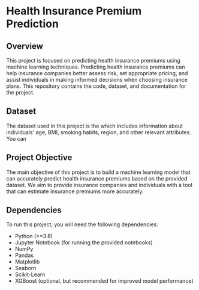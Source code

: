 # Health Insurance Premium Prediction


## Overview

This project is focused on predicting health insurance premiums using machine learning techniques. Predicting health insurance premiums can help insurance companies better assess risk, set appropriate pricing, and assist individuals in making informed decisions when choosing insurance plans. This repository contains the code, dataset, and documentation for the project.

## Dataset

The dataset used in this project is the  which includes information about individuals' age, BMI, smoking habits, region, and other relevant attributes. You can 

## Project Objective

The main objective of this project is to build a machine learning model that can accurately predict health insurance premiums based on the provided dataset. We aim to provide insurance companies and individuals with a tool that can estimate insurance premiums more accurately.

## Dependencies

To run this project, you will need the following dependencies:

- Python (>=3.6)
- Jupyter Notebook (for running the provided notebooks)
- NumPy
- Pandas
- Matplotlib
- Seaborn
- Scikit-Learn
- XGBoost (optional, but recommended for improved model performance)


